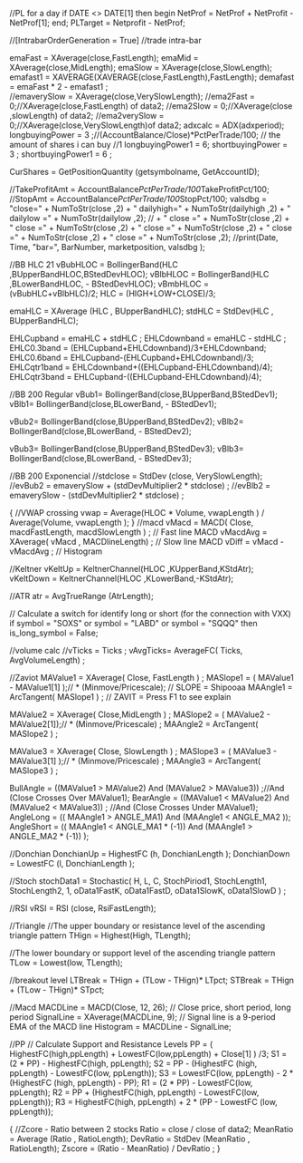 //PL for a day
if DATE <> DATE[1] 
then 
begin
NetProf = NetProf + NetProfit - NetProf[1];
end;
PLTarget = Netprofit - NetProf;

                        
//[IntrabarOrderGeneration = True] //trade intra-bar

emaFast = XAverage(close,FastLength);
emaMid = XAverage(close,MidLength);
emaSlow = XAverage(close,SlowLength);
emafast1 = XAVERAGE(XAVERAGE(close,FastLength),FastLength);
demafast = emaFast * 2 - emafast1  ;    
//emaverySlow = XAverage(close,VerySlowLength);
//ema2Fast = 0;//XAverage(close,FastLength) of data2;
//ema2Slow = 0;//XAverage(close ,slowLength) of data2;
//ema2verySlow = 0;//XAverage(close,VerySlowLength)of data2;
adxcalc = ADX(adxperiod);
longbuyingPower = 3 ;//(AccountBalance/Close)*PctPerTrade/100; // the amount of shares i can buy //1
longbuyingPower1 = 6;
shortbuyingPower = 3 ;
shortbuyingPower1 = 6 ;

CurShares = GetPositionQuantity (getsymbolname, GetAccountID);


//TakeProfitAmt = AccountBalance*PctPerTrade/100*TakeProfitPct/100;
//StopAmt = AccountBalance*PctPerTrade/100*StopPct/100;
valsdbg = "close=" + NumToStr(close ,2) + " dailyhigh=" + NumToStr(dailyhigh ,2) + " dailylow =" + NumToStr(dailylow ,2); // + " close =" + NumToStr(close ,2) + " close =" + NumToStr(close ,2) + " close =" + NumToStr(close ,2) + " close =" + NumToStr(close ,2) + " close =" + NumToStr(close ,2);
//print(Date, Time, "bar=", BarNumber, marketposition, valsdbg ); 


//BB HLC 21
vBubHLOC = BollingerBand(HLC ,BUpperBandHLOC,BStedDevHLOC);
vBlbHLOC = BollingerBand(HLC ,BLowerBandHLOC, - BStedDevHLOC);
vBmbHLOC = (vBubHLC+vBlbHLC)/2;
HLC = (HIGH+LOW+CLOSE)/3;

emaHLC = XAverage (HLC , BUpperBandHLC);
stdHLC = StdDev(HLC , BUpperBandHLC);

EHLCupband = emaHLC + stdHLC ;
EHLCdownband = emaHLC  - stdHLC ;
EHLC0.3band = (EHLCupband+EHLCdownband)/3+EHLCdownband;
EHLC0.6band = EHLCupband-(EHLCupband+EHLCdownband)/3;
EHLCqtr1band = EHLCdownband+((EHLCupband-EHLCdownband)/4);
EHLCqtr3band = EHLCupband-((EHLCupband-EHLCdownband)/4);

//BB 200 Regular
vBub1= BollingerBand(close,BUpperBand,BStedDev1);
vBlb1= BollingerBand(close,BLowerBand, - BStedDev1);
  
vBub2= BollingerBand(close,BUpperBand,BStedDev2);
vBlb2= BollingerBand(close,BLowerBand, - BStedDev2);

vBub3= BollingerBand(close,BUpperBand,BStedDev3);
vBlb3= BollingerBand(close,BLowerBand, - BStedDev3);


//BB 200 Exponencial
//stdclose = StdDev (close, VerySlowLength);
//evBub2 = emaverySlow + (stdDevMultiplier2 * stdclose) ;
//evBlb2 = emaverySlow - (stdDevMultiplier2 * stdclose) ;

{
//VWAP crossing
vwap = Average(HLOC * Volume, vwapLength ) / Average(Volume, vwapLength );
}
//macd
vMacd = MACD( Close, macdFastLength, macdSlowLength ) ; // Fast line MACD
vMacdAvg = XAverage( vMacd , MACDlineLength) ; // Slow line MACD
vDiff = vMacd - vMacdAvg ; // Histogram

//Keltner
vKeltUp = KeltnerChannel(HLOC ,KUpperBand,KStdAtr);
vKeltDown = KeltnerChannel(HLOC ,KLowerBand,-KStdAtr);

//ATR
atr =  AvgTrueRange (AtrLength);

// Calculate a switch for identify long or short (for the connection with VXX)
if symbol = "SOXS" or symbol = "LABD" or symbol = "SQQQ" then
is_long_symbol = False;

//volume calc
//vTicks = Ticks ;
vAvgTicks= AverageFC( Ticks, AvgVolumeLength) ;

//Zaviot
MAValue1 = XAverage( Close, FastLength ) ; 
MASlope1 = ( MAValue1 - MAValue1[1] );// * (Minmove/Pricescale);  // SLOPE = Shipooaa 
MAAngle1 = ArcTangent( MASlope1 ) ; // ZAVIT = Press F1 to see explain
         
MAValue2 = XAverage( Close,MidLength  ) ; 
MASlope2 = ( MAValue2 - MAValue2[1]);// * (Minmove/Pricescale)  ; 
MAAngle2 = ArcTangent( MASlope2 ) ; 
         
MAValue3 = XAverage( Close, SlowLength ) ; 
MASlope3 = ( MAValue3 - MAValue3[1] );// * (Minmove/Pricescale)  ; 
MAAngle3 = ArcTangent( MASlope3 ) ; 

BullAngle = ((MAValue1 > MAValue2) And (MAValue2 > MAValue3)) ;//And (Close Crosses Over  MAValue1);
BearAngle = ((MAValue1 < MAValue2) And (MAValue2 < MAValue3)) ; //And (Close Crosses Under  MAValue1);
AngleLong  = (( MAAngle1 > ANGLE_MA1) And (MAAngle1 < ANGLE_MA2 ));
AngleShort = (( MAAngle1 < ANGLE_MA1 * (-1)) And (MAAngle1 > ANGLE_MA2 * (-1)) );

//Donchian
DonchianUp = HighestFC (h, DonchianLength );
DonchianDown = LowestFC (l, DonchianLength );

//Stoch
stochData1  = Stochastic( H, L, C, StochPiriod1, StochLength1, StochLength2, 1, 
oData1FastK, oData1FastD, oData1SlowK, oData1SlowD ) ; 

//RSI
vRSI = RSI (close, RsiFastLength);

//Triangle
//The upper boundary or resistance level of the ascending triangle pattern
THign = Highest(High, TLength);

//The lower boundary or support level of the ascending triangle pattern
TLow = Lowest(low, TLength);

//breakout level
LTBreak = THign  + (TLow - THign)* LTpct;
STBreak = THign  + (TLow - THign)* STpct;

//Macd
MACDLine = MACD(Close, 12, 26); // Close price, short period, long period
SignalLine = XAverage(MACDLine, 9); // Signal line is a 9-period EMA of the MACD line
Histogram = MACDLine - SignalLine;

//PP
// Calculate Support and Resistance Levels
PP = 
(
HighestFC(high,ppLength) + LowestFC(low,ppLength) + Close[1] 
) /3;
S1 = (2 * PP) - HighestFC(high, ppLength);
S2 = PP - (HighestFC (high, ppLength) - LowestFC(low, ppLength));
S3 = LowestFC(low, ppLength) - 2 * (HighestFC (high, ppLength) - PP);
R1 = (2 * PP) - LowestFC(low, ppLength);
R2 = PP + (HighestFC(high, ppLength) - LowestFC(low, ppLength));
R3 = HighestFC(high, ppLength) + 2 * (PP - LowestFC (low, ppLength));

{
//Zcore - Ratio between 2 stocks
Ratio = close / close of data2;
MeanRatio = Average (Ratio , RatioLength);
DevRatio = StdDev (MeanRatio , RatioLength);
Zscore = (Ratio - MeanRatio) / DevRatio ;
}
